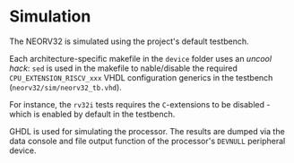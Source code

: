 # Simulation

The NEORV32 is simulated using the project's default testbench.

Each architecture-specific makefile in the `device` folder uses an _uncool hack_: `sed` is used in the makefile to
nable/disable the required `CPU_EXTENSION_RISCV_xxx` VHDL configuration generics in the testbench (`neorv32/sim/neorv32_tb.vhd`).

For instance, the `rv32i` tests requires the `C`-extensions to be disabled - which is enabled by default in the testbench.

GHDL is used for simulating the processor.
The results are dumped via the data console and file output function of the processor's `DEVNULL` peripheral device.

